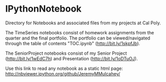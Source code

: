 IPythonNotebook
===============

Directory for Notebooks and associated files from my projects at Cal Poly.

The TimeSeries notebooks consist of homework assignments from the quarter and the final portfolio. The portfolio can be viewed/navigated through the table of contents "TOC.ipynb" (http://bit.ly/1skpfJb).

The SeniorProject notebooks consist of my Senior Project (http://bit.ly/1wEdC7h) and Presentation (http://bit.ly/1oDTuOJ).

Use this link to read any notebook as a static html page:
http://nbviewer.ipython.org/github/JeremyMMulcahey/
